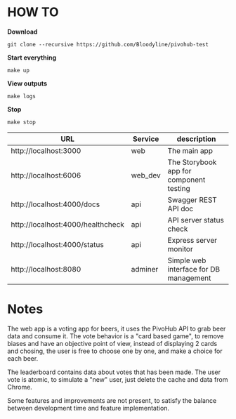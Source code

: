 # HOW TO

**Download**

```
git clone --recursive https://github.com/Bloodyline/pivohub-test
```

**Start everything**

```
make up
```

**View outputs**

```
make logs
```

**Stop**

```
make stop
```

| URL                               | Service | description                             |
| --------------------------------- | ------- | --------------------------------------- |
| http://localhost:3000             | web     | The main app                            |
| http://localhost:6006             | web_dev | The Storybook app for component testing |
| http://localhost:4000/docs        | api     | Swagger REST API doc                    |
| http://localhost:4000/healthcheck | api     | API server status check                 |
| http://localhost:4000/status      | api     | Express server monitor                  |
| http://localhost:8080             | adminer | Simple web interface for DB management  |

# Notes

The web app is a voting app for beers, it uses the PivoHub API to grab beer data and consume it.
The vote behavior is a "card based game", to remove biases and have an objective point of view, instead of displaying 2 cards and chosing, the user is free to choose one by one, and make a choice for each beer.

The leaderboard contains data about votes that has been made. The user vote is atomic, to simulate a "new" user, just delete the cache and data from Chrome.

Some features and improvements are not present, to satisfy the balance between development time and feature implementation.
